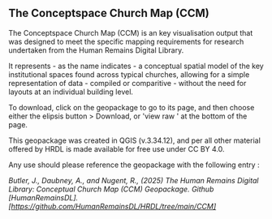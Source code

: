 ## The Conceptspace Church Map (CCM)

The Conceptspace Church Map (CCM) is an key visualisation output that was designed to meet the specific mapping requirements for research undertaken from the Human Remains Digital Library.

It represents - as the name indicates - a conceptual spatial model of the key institutional spaces found across typical churches, allowing for a simple representation of data - compiled or comparitive - without the need for layouts at an individual building level.

To download, click on the geopackage to go to its page, and then choose either the elipsis button > Download, or 'view raw ' at the bottom of the page.

This geopackage was created in QGIS (v.3.34.12), and per all other material offered by HRDL is made available for free use under CC BY 4.0.

Any use should please reference the geopackage with the following entry :

_Butler, J., Daubney, A., and Nugent, R., (2025) The Human Remains Digital Library: Conceptual Church Map   (CCM) Geopackage. Github [HumanRemainsDL]. [https://github.com/HumanRemainsDL/HRDL/tree/main/CCM]_
